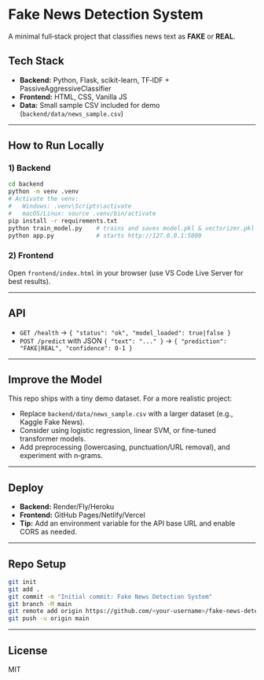 # Fake News Detection System

A minimal full‑stack project that classifies news text as **FAKE** or **REAL**.

## Tech Stack
- **Backend:** Python, Flask, scikit-learn, TF‑IDF + PassiveAggressiveClassifier
- **Frontend:** HTML, CSS, Vanilla JS
- **Data:** Small sample CSV included for demo (`backend/data/news_sample.csv`)

---

## How to Run Locally

### 1) Backend
```bash
cd backend
python -m venv .venv
# Activate the venv:
#   Windows: .venv\Scripts\activate
#   macOS/Linux: source .venv/bin/activate
pip install -r requirements.txt
python train_model.py    # trains and saves model.pkl & vectorizer.pkl
python app.py            # starts http://127.0.0.1:5000
```

### 2) Frontend
Open `frontend/index.html` in your browser (use VS Code Live Server for best results).

---

## API
- `GET /health` → `{ "status": "ok", "model_loaded": true|false }`
- `POST /predict` with JSON `{ "text": "..." }` → `{ "prediction": "FAKE|REAL", "confidence": 0-1 }`

---

## Improve the Model
This repo ships with a tiny demo dataset. For a more realistic project:
- Replace `backend/data/news_sample.csv` with a larger dataset (e.g., Kaggle Fake News).
- Consider using logistic regression, linear SVM, or fine-tuned transformer models.
- Add preprocessing (lowercasing, punctuation/URL removal), and experiment with n‑grams.

---

## Deploy
- **Backend:** Render/Fly/Heroku
- **Frontend:** GitHub Pages/Netlify/Vercel
- **Tip:** Add an environment variable for the API base URL and enable CORS as needed.

---

## Repo Setup
```bash
git init
git add .
git commit -m "Initial commit: Fake News Detection System"
git branch -M main
git remote add origin https://github.com/<your-username>/fake-news-detection.git
git push -u origin main
```

---

## License
MIT